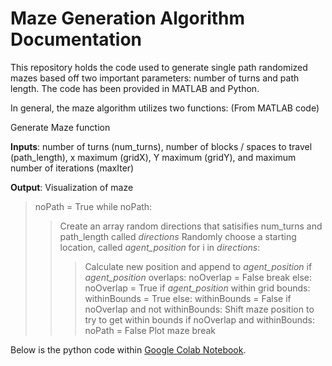 # Maze Generation Algorithm Documentation 

This repository holds the code used to generate single path randomized mazes based off two important parameters: number of turns and path length. The code has been provided in MATLAB and Python. 

In general, the maze algorithm utilizes two functions: (From MATLAB code)

Generate Maze function 

__Inputs__: number of turns (num_turns), number of blocks / spaces to travel (path_length), x maximum (gridX), Y maximum (gridY), and maximum number of iterations (maxIter)

__Output__: Visualization of maze 

> noPath = True
> while noPath:
>> Create an array random directions that satisifies num_turns and path_length called *directions*
>> Randomly choose a starting location, called *agent_position*
>> for i in *directions*:
>>> Calculate new position and append to *agent_position*
>> if *agent_position* overlaps:
>>> noOverlap = False 
>>> break 
>> else:
>>> noOverlap = True 
>> if *agent_position* within grid bounds:
>>> withinBounds = True
>> else:
>>> withinBounds = False
>> if noOverlap and not withinBounds:
>>> Shift maze position to try to get within bounds 
>> if noOverlap and withinBounds:
>>> noPath = False
>>> Plot maze 
>>> break

Below is the python code within [Google Colab Notebook](https://colab.research.google.com/drive/1hKHnlq2hOVKw1-x4CG4hURgCfPhSdJ1N?usp=sharing).

